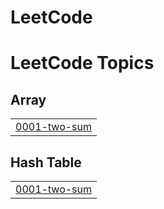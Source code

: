 # LeetCode
<!---LeetCode Topics Start-->
# LeetCode Topics
## Array
|  |
| ------- |
| [0001-two-sum](https://github.com/safwaahmad/LeetCode/tree/master/0001-two-sum) |
## Hash Table
|  |
| ------- |
| [0001-two-sum](https://github.com/safwaahmad/LeetCode/tree/master/0001-two-sum) |
<!---LeetCode Topics End-->